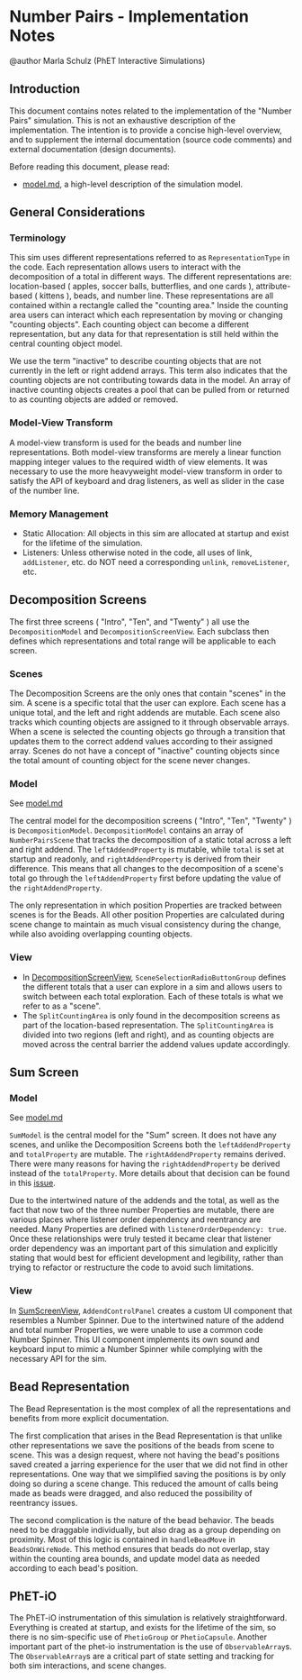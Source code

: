 # Number Pairs - Implementation Notes

@author Marla Schulz (PhET Interactive Simulations)

## Introduction

This document contains notes related to the implementation of the "Number Pairs" simulation. This is not an
exhaustive description of the implementation. The intention is to provide a concise high-level overview, and to
supplement the internal documentation (source code comments) and external documentation (design documents).

Before reading this document, please read:

- [model.md](https://github.com/phetsims/number-pairs/blob/main/doc/model.md), a high-level description of the
  simulation model.

## General Considerations

### Terminology

This sim uses different representations referred to as `RepresentationType` in the code. Each representation allows
users to interact with the decomposition of a total in different ways. The different representations are: location-based
( apples, soccer balls, butterflies, and one cards ), attribute-based ( kittens ), beads, and number line. These
representations are all contained within a rectangle called the "counting area." Inside the counting area users can
interact which each representation by moving or changing "counting objects". Each counting object can become a different
representation, but any data for that representation is still held within the central counting object model.

We use the term "inactive" to describe counting objects that are not currently in the left or right addend arrays. This
term also indicates that the counting objects are not contributing towards data in the model. An array of inactive
counting objects creates a pool that can be pulled from or returned to as counting objects are added or removed.

### Model-View Transform

A model-view transform is used for the beads and number line representations. Both model-view transforms are merely a
linear function mapping integer values to the required width of view elements. It was necessary to use the more
heavyweight model-view transform in order to satisfy the API of keyboard and drag listeners, as well as slider in the
case of the number line.

### Memory Management

- Static Allocation: All objects in this sim are allocated at startup and exist for the lifetime of the simulation.
- Listeners: Unless otherwise noted in the code, all uses of link, `addListener`, etc. do NOT need a corresponding
  `unlink`, `removeListener`, etc.

## Decomposition Screens

The first three screens ( "Intro", "Ten", and "Twenty" ) all use the `DecompositionModel` and `DecompositionScreenView`.
Each subclass then defines which representations and total range will be applicable to each screen.

### Scenes

The Decomposition Screens are the only ones that contain "scenes" in the sim. A scene is a specific total that the user
can explore. Each scene has a unique total, and the left and right addends are mutable. Each scene also tracks which
counting objects are assigned to it through observable arrays. When a scene is selected the counting objects go through
a transition that updates them to the correct addend values according to their assigned array. Scenes do not have a
concept of "inactive" counting objects since the total amount of counting object for the scene never changes.

### Model

See [model.md](https://github.com/phetsims/number-pairs/blob/main/doc/model.md)

The central model for the decomposition screens ( "Intro", "Ten", "Twenty" ) is `DecompositionModel`.
`DecompositionModel` contains an array of `NumberPairsScene` that tracks the decomposition of a static total
across a left and right addend. The `leftAddendProperty` is mutable, while `total` is set at startup and readonly, and
`rightAddendProperty` is derived from their difference. This means that all changes to the decomposition of a scene's
total go through the `leftAddendProperty` first before updating the value of the `rightAddendProperty`.

The only representation in which position Properties are tracked between scenes is for the Beads. All other position
Properties are calculated during scene change to maintain as much visual consistency during the change, while also
avoiding overlapping counting objects.

### View

- In
  [DecompositionScreenView](https://github.com/phetsims/number-pairs/blob/main/js/intro/view/DecompositionScreenView.ts),
  `SceneSelectionRadioButtonGroup`
  defines the different totals that a user can explore in a sim and allows users to switch between each total
  exploration. Each of these totals is what we refer to as a "scene".
- The `SplitCountingArea` is only found in the decomposition screens as part of the location-based representation. The
  `SplitCountingArea` is divided into two regions (left and right), and as counting objects are moved across the central
  barrier the addend values update accordingly.

## Sum Screen

### Model

See [model.md](https://github.com/phetsims/number-pairs/blob/main/doc/model.md)

`SumModel` is the central model for the "Sum" screen. It does not have any scenes, and unlike the Decomposition Screens
both the `leftAddendProperty` and `totalProperty` are mutable. The `rightAddendProperty` remains derived. There were
many reasons for having the `rightAddendProperty` be derived instead of the `totalProperty`. More details about that
decision can be found in this [issue](https://github.com/phetsims/number-pairs/issues/17).

Due to the intertwined nature of the addends and the total, as well as the fact that now two of the three number
Properties are mutable, there are various places where listener order dependency and reentrancy are needed. Many
Properties are defined with `listenerOrderDependency: true`. Once these relationships were truly tested it became clear
that listener order dependency was an important part of this simulation and explicitly stating that would best for
efficient development and legibility, rather than trying to refactor or restructure the code to avoid such limitations.

### View

In [SumScreenView](https://github.com/phetsims/number-pairs/blob/main/js/intro/view/SumScreenView.ts),
`AddendControlPanel` creates a custom UI component that resembles a Number Spinner. Due to the intertwined nature of the
addend and total number Properties, we were unable to use a common code Number Spinner. This UI component implements
its own sound and keyboard input to mimic a Number Spinner while complying with the necessary API for the sim.

## Bead Representation

The Bead Representation is the most complex of all the representations and benefits from more explicit documentation.

The first complication that arises in the Bead Representation is that unlike other representations we save the positions
of the beads from scene to scene. This was a design request, where not having the bead's positions saved created a
jarring experience for the user that we did not find in other representations. One way that we simplified saving the
positions is by only doing so during a scene change. This reduced the amount of calls being made as beads were dragged,
and also reduced the possibility of reentrancy issues.

The second complication is the nature of the bead behavior. The beads need to be draggable individually, but also
drag as a group depending on proximity. Most of this logic is contained in `handleBeadMove` in `BeadsOnWireNode`. This
method ensures that beads do not overlap, stay within the counting area bounds, and update model data as needed
according to each bead's position.

## PhET-iO

The PhET-iO instrumentation of this simulation is relatively straightforward. Everything is created at startup, and
exists for the lifetime of the sim, so there is no sim-specific use of `PhetioGroup` or `PhetioCapsule`. Another
important part of the phet-io instrumentation is the use of `ObservableArray`s. The `ObservableArray`s are a critical
part of state setting and tracking for both sim interactions, and scene changes.
